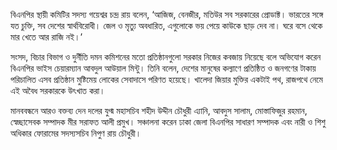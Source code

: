 বিএনপির স্থায়ী কমিটির সদস্য গয়েশ্বর চন্দ্র রায় বলেন, ‘আজিজ, বেনজীর, মতিউর সব সরকারের প্রোডাক্ট। ভারতের সঙ্গে যত চুক্তি, সব দেশের স্বার্থবিরোধী। জেল ও মৃত্যু অবধারিত, এগুলোকে ভয় পেয়ে কাউকে ছাড় দেব না। ঘরে বসে থেকে মার খেতে আর রাজি নই।’

সংসদ, বিচার বিভাগ ও দুর্নীতি দমন কমিশনের মতো প্রতিষ্ঠানগুলো সরকার নিজের কবজায় নিয়েছে বলে অভিযোগ করেন বিএনপির ভাইস চেয়ারম্যান আবদুল আউয়াল মিন্টু। তিনি বলেন, দেশের মানুষের কল্যাণে প্রতিষ্ঠিত ও জনগণের টাকায় পরিচালিত এসব প্রতিষ্ঠান মুষ্টিমেয় লোকের সেবাদাসে পরিণত হয়েছে। খালেদা জিয়ার মুক্তির একটাই পথ, রাজপথে নেমে এই অবৈধ সরকারকে উৎখাত করা।

মানববন্ধনে আরও বক্তব্য দেন দলের যুগ্ম মহাসচিব শহীদ উদ্দীন চৌধুরী এ্যানি, আবদুস সালাম, মোস্তাফিজুর রহমান, স্বেচ্ছাসেবক সম্পাদক মীর সরাফত আলী প্রমুখ। সঞ্চালনা করেন ঢাকা জেলা বিএনপির সাধারণ সম্পাদক এবং নারী ও শিশু অধিকার ফোরামের সদস্যসচিব নিপুণ রায় চৌধুরী।
